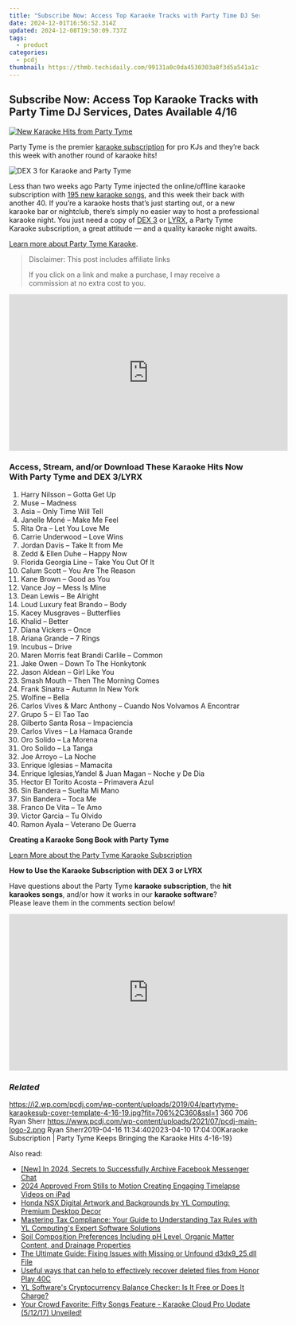 ```yaml
---
title: "Subscribe Now: Access Top Karaoke Tracks with Party Time DJ Services, Dates Available 4/16"
date: 2024-12-01T16:56:52.314Z
updated: 2024-12-08T19:50:09.737Z
tags:
  - product
categories:
  - pcdj
thumbnail: https://thmb.techidaily.com/99131a0c0da4530303a8f3d5a541a1cf2cb9af3e3d24fd391ca764cff18f1395.jpg
---
```


## Subscribe Now: Access Top Karaoke Tracks with Party Time DJ Services, Dates Available 4/16

[![New Karaoke Hits from Party Tyme](https://i2.wp.com/pcdj.com/wp-content/uploads/2019/04/partytyme-karaokesub-cover-template-4-16-19.jpg?resize=706%2C321&ssl=1)](https://i2.wp.com/pcdj.com/wp-content/uploads/2019/04/partytyme-karaokesub-cover-template-4-16-19.jpg?fit=706%2C360&ssl=1 "New Karaoke Hits from Party Tyme")

Party Tyme is the premier [karaoke subscription](https://tools.techidaily.com/pcdj/products/) for pro KJs and they’re back this week with another round of karaoke hits!

![](https://i1.wp.com/pcdj.com/wp-content/uploads/2019/04/dex3karaoke.jpg?fit=300%2C300&ssl=1 "DEX 3 for Karaoke and Party Tyme")

Less than two weeks ago Party Tyme injected the online/offline karaoke subscription with [195 new karaoke songs](https://tools.techidaily.com/pcdj/products/), and this week their back with another 40\. If you’re a karaoke hosts that’s just starting out, or a new karaoke bar or nightclub, there’s simply no easier way to host a professional karaoke night. You just need a copy of [DEX 3](https://tools.techidaily.com/pcdj/products/) or [LYRX](http://www.lyrxkaraoke.com/), a Party Tyme Karaoke subscription, a great attitude — and a quality karaoke night awaits.

[Learn more about Party Tyme Karaoke](https://tools.techidaily.com/pcdj/products/).

>  Disclaimer: This post includes affiliate links
>
>  If you click on a link and make a purchase, I may receive a commission at no extra cost to you.
>

<!-- affiliate ads begin -->
<iframe width="560" height="315" src="https://www.youtube.com/embed/n-66V-LRK3Y?si=fNeB2pXCePeQli6E" title="YouTube video player" frameborder="0" allow="accelerometer; autoplay; clipboard-write; encrypted-media; gyroscope; picture-in-picture; web-share" referrerpolicy="strict-origin-when-cross-origin" allowfullscreen></iframe>
<!-- affiliate ads end -->

### Access, Stream, and/or Download These Karaoke Hits Now With Party Tyme and DEX 3/LYRX

1. Harry Nilsson – Gotta Get Up
2. Muse – Madness
3. Asia – Only Time Will Tell
4. Janelle Moné – Make Me Feel
5. Rita Ora – Let You Love Me
6. Carrie Underwood – Love Wins
7. Jordan Davis – Take It from Me
8. Zedd & Ellen Duhe – Happy Now
9. Florida Georgia Line – Take You Out Of It
10. Calum Scott – You Are The Reason
11. Kane Brown – Good as You
12. Vance Joy – Mess Is Mine
13. Dean Lewis – Be Alright
14. Loud Luxury feat Brando – Body
15. Kacey Musgraves – Butterflies
16. Khalid – Better
17. Diana Vickers – Once
18. Ariana Grande – 7 Rings
19. Incubus – Drive
20. Maren Morris feat Brandi Carlile – Common
21. Jake Owen – Down To The Honkytonk
22. Jason Aldean – Girl Like You
23. Smash Mouth – Then The Morning Comes
24. Frank Sinatra – Autumn In New York
25. Wolfine – Bella
26. Carlos Vives & Marc Anthony – Cuando Nos Volvamos A Encontrar
27. Grupo 5 – El Tao Tao
28. Gilberto Santa Rosa – Impaciencia
29. Carlos Vives – La Hamaca Grande
30. Oro Solido – La Morena
31. Oro Solido – La Tanga
32. Joe Arroyo – La Noche
33. Enrique Iglesias – Mamacita
34. Enrique Iglesias,Yandel & Juan Magan – Noche y De Dia
35. Hector El Torito Acosta – Primavera Azul
36. Sin Bandera – Suelta Mi Mano
37. Sin Bandera – Toca Me
38. Franco De Vita – Te Amo
39. Victor Garcia – Tu Olvido
40. Ramon Ayala – Veterano De Guerra

**Creating a Karaoke Song Book with Party Tyme**

[Learn More about the Party Tyme Karaoke Subscription](https://tools.techidaily.com/pcdj/products/)

**How to Use the Karaoke Subscription with DEX 3 or LYRX**  

Have questions about the Party Tyme **karaoke subscription**, the **hit karaokes songs**, and/or how it works in our **karaoke software**?  
Please leave them in the comments section below!

<!-- affiliate ads begin -->
<iframe width="560" height="315" src="https://www.youtube.com/embed/JNxZ4Z6BVCg?si=522oz1OPSQDhNYWT" title="YouTube video player" frameborder="0" allow="accelerometer; autoplay; clipboard-write; encrypted-media; gyroscope; picture-in-picture; web-share" referrerpolicy="strict-origin-when-cross-origin" allowfullscreen></iframe>
<!-- affiliate ads end -->

### _Related_

https://i2.wp.com/pcdj.com/wp-content/uploads/2019/04/partytyme-karaokesub-cover-template-4-16-19.jpg?fit=706%2C360&ssl=1 360 706 Ryan Sherr https://www.pcdj.com/wp-content/uploads/2021/07/pcdj-main-logo-2.png Ryan Sherr2019-04-16 11:34:402023-04-10 17:04:00Karaoke Subscription | Party Tyme Keeps Bringing the Karaoke Hits 4-16-19}

<ins class="adsbygoogle"
     style="display:block"
     data-ad-format="autorelaxed"
     data-ad-client="ca-pub-7571918770474297"
     data-ad-slot="1223367746"></ins>

<ins class="adsbygoogle"
     style="display:block"
     data-ad-client="ca-pub-7571918770474297"
     data-ad-slot="8358498916"
     data-ad-format="auto"
     data-full-width-responsive="true"></ins>

<span class="atpl-alsoreadstyle">Also read:</span>
<div><ul>
<li><a href="https://screen-mirroring-recording.techidaily.com/new-in-2024-secrets-to-successfully-archive-facebook-messenger-chat/"><u>[New] In 2024, Secrets to Successfully Archive Facebook Messenger Chat</u></a></li>
<li><a href="https://digital-screen-recording.techidaily.com/2024-approved-from-stills-to-motion-creating-engaging-timelapse-videos-on-ipad/"><u>2024 Approved From Stills to Motion Creating Engaging Timelapse Videos on iPad</u></a></li>
<li><a href="https://win-updates.techidaily.com/honda-nsx-digital-artwork-and-backgrounds-by-yl-computing-premium-desktop-decor/"><u>Honda NSX Digital Artwork and Backgrounds by YL Computing: Premium Desktop Decor</u></a></li>
<li><a href="https://win-updates.techidaily.com/mastering-tax-compliance-your-guide-to-understanding-tax-rules-with-yl-computings-expert-software-solutions/"><u>Mastering Tax Compliance: Your Guide to Understanding Tax Rules with YL Computing's Expert Software Solutions</u></a></li>
<li><a href="https://hardware-help.techidaily.com/1722971561572-soil-composition-preferences-including-ph-level-organic-matter-content-and-drainage-properties/"><u>Soil Composition Preferences Including pH Level, Organic Matter Content, and Drainage Properties</u></a></li>
<li><a href="https://technical-tips.techidaily.com/the-ultimate-guide-fixing-issues-with-missing-or-unfound-d3dx925dll-file/"><u>The Ultimate Guide: Fixing Issues with Missing or Unfound d3dx9_25.dll File</u></a></li>
<li><a href="https://techidaily.com/useful-ways-that-can-help-to-effectively-recover-deleted-files-from-honor-play-40c-by-fonelab-android-recover-data/"><u>Useful ways that can help to effectively recover deleted files from Honor Play 40C</u></a></li>
<li><a href="https://win-updates.techidaily.com/yl-softwares-cryptocurrency-balance-checker-is-it-free-or-does-it-charge/"><u>YL Software's Cryptocurrency Balance Checker: Is It Free or Does It Charge?</u></a></li>
<li><a href="https://win-updates.techidaily.com/your-crowd-favorite-fifty-songs-feature-karaoke-cloud-pro-update-51217-unveiled/"><u>Your Crowd Favorite: Fifty Songs Feature - Karaoke Cloud Pro Update (5/12/17) Unveiled!</u></a></li>
</ul></div>


